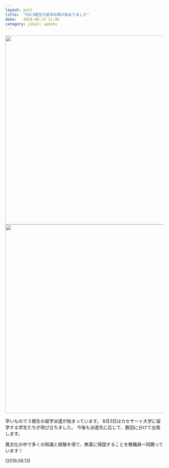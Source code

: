 ```yaml
---
layout: post
title:  "GSC3期生の留学出発が始まりました"
date:   2018-08-13 11:46 
category: jekyll update
---
```

<img src="http://www.gsc.aoyama.ac.jp/assets/images/news/20180813_Mahidol.jpg" width="600">
<img src="http://www.gsc.aoyama.ac.jp/assets/images/news/P1070260.JPG" width="600">

早いもので３期生の留学派遣が始まっています。
8月3日はカセサート大学に留学する学生たちが飛び立ちました。
今後も派遣先に応じて、数回に分けて出発します。
 
異文化の中で多くの知識と経験を得て、無事に帰国することを教職員一同願っています！

(2018.08.13)

[jekyll-docs]: https://jekyllrb.com/docs/home
[jekyll-gh]:   https://github.com/jekyll/jekyll
[jekyll-talk]: https://talk.jekyllrb.com/
